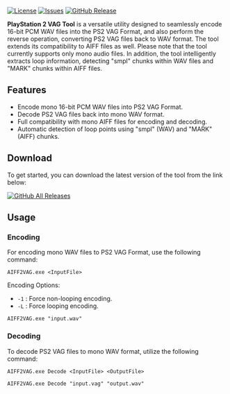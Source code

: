[![License](https://img.shields.io/github/license/eurotools/PS2_Vag_Tool)](https://www.gnu.org/licenses/gpl-3.0.html)
[![Issues](https://img.shields.io/github/issues/eurotools/PS2_Vag_Tool)](https://github.com/eurotools/PS2_Vag_Tool/issues)
[![GitHub Release](https://img.shields.io/github/v/release/eurotools/PS2_Vag_Tool)](https://github.com/eurotools/PS2_Vag_Tool/releases/latest)

**PlayStation 2 VAG Tool** is a versatile utility designed to seamlessly encode 16-bit PCM WAV files into the PS2 VAG Format, and also perform the reverse operation, converting PS2 VAG files back to WAV format. The tool extends its compatibility to AIFF files as well. Please note that the tool currently supports only mono audio files. In addition, the tool intelligently extracts loop information, detecting "smpl" chunks within WAV files and "MARK" chunks within AIFF files.

## Features

- Encode mono 16-bit PCM WAV files into PS2 VAG Format.
- Decode PS2 VAG files back into mono WAV format.
- Full compatibility with mono AIFF files for encoding and decoding.
- Automatic detection of loop points using "smpl" (WAV) and "MARK" (AIFF) chunks.

## Download
To get started, you can download the latest version of the tool from the link below:

[![GitHub All Releases](https://img.shields.io/github/v/release/eurotools/PS2_Vag_Tool?style=for-the-badge)](https://github.com/eurotools/PS2_Vag_Tool/releases/latest)

## Usage

### Encoding
For encoding mono WAV files to PS2 VAG Format, use the following command:

```console
AIFF2VAG.exe <InputFile>
```

Encoding Options:
- `-1` : Force non-looping encoding.
- `-L` : Force looping encoding.

```console
AIFF2VAG.exe "input.wav"
```

### Decoding

To decode PS2 VAG files to mono WAV format, utilize the following command:

```console
AIFF2VAG.exe Decode <InputFile> <OutputFile>
```

```
AIFF2VAG.exe Decode "input.vag" "output.wav"
```
